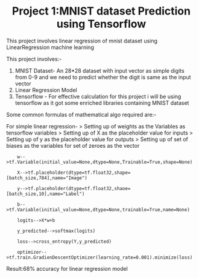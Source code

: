 <h1 align="center">Project 1:MNIST dataset Prediction using Tensorflow</h1>
This project involves linear regression of mnist dataset using LinearRegression machine learning

This project involves:-

1. MNIST Dataset- An 28*28 dataset with input vector as simple digits from 0-9 and we need to predict whether the digit is same as the input vector
2. Linear Regression Model
3. Tensorflow - For effective calculation for this project i will be using tensorflow as it got some enriched libraries containing MNIST dataset

Some common formulas of mathematical algo required are:-

For simple linear regression-
	> Setting up of weights as the Variables as tensorflow variables
	> Setting up of X as the placeholder value for inputs
	> Setting up of y as the placeholder value for outputs
	> Setting up of set of biases as the variables for set of zeroes as the vector
		
		w-->tf.Variable(initial_value=None,dtype=None,Trainable=True,shape=None)
		
		X-->tf.placeholder(dtype=tf.float32,shape=[batch_size,784],name="Image")
		
		y-->tf.placeholder(dtype=tf.float32,shaoe=[batch_size,10],name="Label")
		
		b-->tf.Variable(initial_value=None,dtype=None,trainable=True,name=None)
		
		logits-->X*w+b

		y_predicted-->softmax(logits)

		loss-->cross_entropy(Y,y_predicted)
		
		optimizer-->tf.train.GradienDescentOptimizer(learning_rate=0.001).minimize(loss)

Result:68% accuracy for linear regression model
